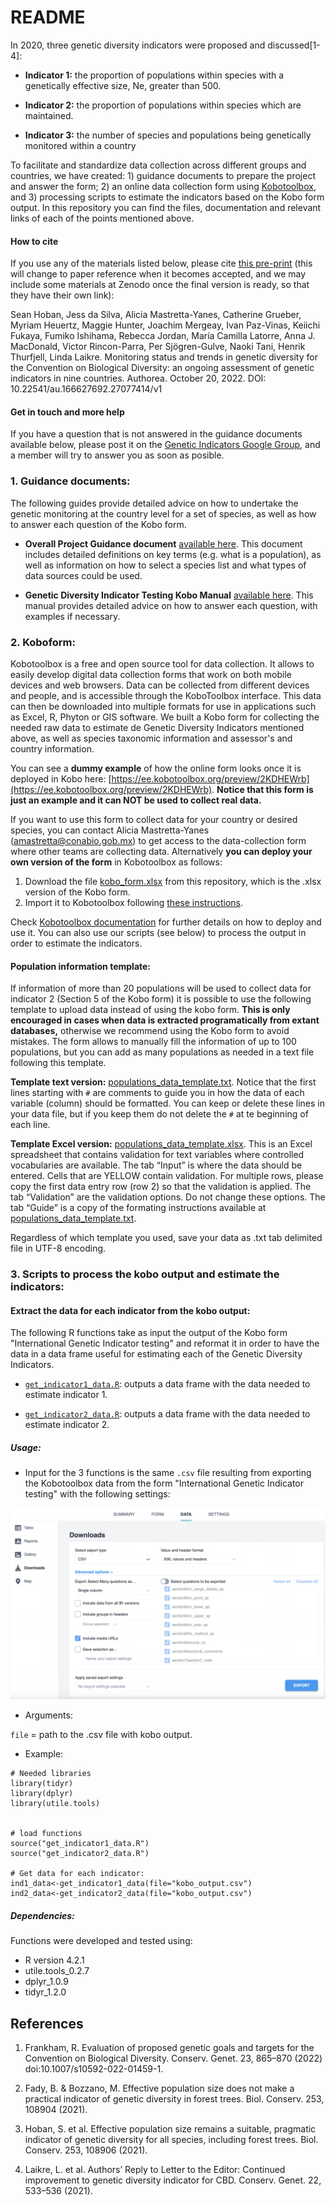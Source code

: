 # README

In 2020, three genetic diversity indicators were proposed and discussed[1-4]:

* **Indicator 1:** the proportion of populations within species with a genetically effective size, Ne, greater than 500.

* **Indicator 2:** the proportion of populations within species which are maintained.

* **Indicator 3:** the number of species and populations being genetically monitored within a country


To facilitate and standardize data collection across different groups and countries, we have created: 1) guidance documents to prepare the project and answer the form; 2) an online data collection form using [Kobotoolbox](https://www.kobotoolbox.org/),  and 3) processing scripts to estimate the indicators based on the Kobo form output. In this repository you can find the files, documentation and relevant links of each of the points mentioned above.

#### How to cite

If you use any of the materials listed below, please cite [this pre-print](https://www.authorea.com/users/514063/articles/591073-monitoring-status-and-trends-in-genetic-diversity-for-the-convention-on-biological-diversity-an-ongoing-assessment-of-genetic-indicators-in-nine-countries) (this will change to paper reference when it becomes accepted, and we may include some materials at Zenodo once the final version is ready, so that they have their own link):

Sean Hoban, Jess da Silva, Alicia Mastretta-Yanes, Catherine Grueber, Myriam Heuertz, Maggie Hunter, Joachim Mergeay, Ivan Paz-Vinas, Keiichi Fukaya, Fumiko Ishihama, Rebecca Jordan, María Camilla Latorre, 
Anna J. MacDonald, Victor Rincon-Parra, Per Sjögren-Gulve, Naoki Tani, Henrik Thurfjell, Linda Laikre. Monitoring status and trends in genetic diversity for the Convention on Biological Diversity: an ongoing assessment of genetic indicators in nine countries. Authorea. October 20, 2022. DOI: 10.22541/au.166627692.27077414/v1


#### Get in touch and more help

If you have a question that is not answered in the guidance documents available below, please post it on the [Genetic Indicators Google Group](https://groups.google.com/g/genetic-indicators-project), and a member will try to answer you as soon as posible.


### 1. Guidance documents:

The following guides provide detailed advice on how to undertake  the genetic monitoring at the country level for a set of species, as well as how to answer each question of the Kobo form.

* **Overall Project Guidance document**  [available here](https://docs.google.com/document/d/1BAFHnqEA1poTh0XFUx7AKTp31Y-zQW0hSesz00OIO1U/edit?usp=sharing). This document includes detailed definitions on key terms (e.g. what is a population), as well as information on how to select a species list and what types of data sources could be used.

* **Genetic Diversity Indicator Testing Kobo Manual**
 [available here](https://docs.google.com/document/d/12eJ7_aW3s1EgAC3zdFUW46XU1huumUaLONsINJcGCLA/edit?usp=sharing
). This manual provides detailed advice on how to answer each question, with examples if necessary. 


### 2. Koboform: 

Kobotoolbox is a free and open source tool for data collection. It allows to easily develop digital data collection forms that work on both mobile devices and web browsers. Data can be collected from different devices and people, and is accessible through the KoboToolbox interface. This data can then be downloaded into multiple formats for use in applications such as Excel, R, Phyton or GIS software. We built a Kobo form for collecting the needed raw data to estimate de Genetic Diversity Indicators mentioned above, as well as species taxonomic information and assessor's and country information. 

You can see a **dummy example** of how the online form looks once it is deployed in Kobo here: [https://ee.kobotoolbox.org/preview/2KDHEWrb](https://ee.kobotoolbox.org/preview/2KDHEWrb). **Notice that this form is just an example and it can NOT be used to collect real data.** 

If you want to use this form to collect data for your country or desired species, you can contact Alicia Mastretta-Yanes (amastretta@conabio.gob.mx) to get access to the data-collection form where other teams are collecting data. Alternatively **you can deploy your own version of the form** in Kobotoolbox as follows:

1. Download the file [kobo_form.xlsx](https://github.com/AliciaMstt/GeneticIndicators/raw/main/kobo_form.xlsx) from this repository, which is the .xlsx version of the Kobo form.
2. Import it to Kobotoolbox following [these instructions](https://support.kobotoolbox.org/new_form.html).

Check [Kobotoolbox documentation](https://support.kobotoolbox.org/welcome.html) for further details on how to deploy and use it. You can also use our scripts (see below) to process the output in order to estimate the indicators.



#### Population information template:

If information of more than 20 populations will be used to collect data for indicator 2 (Section 5 of the Kobo form) it is possible to use the following template to upload data instead of using the kobo form. **This is only encouraged in cases when data is extracted programatically from extant databases,** otherwise we recommend using the Kobo form to avoid mistakes. The form allows to manually fill the information of up to 100 populations, but you can add as many populations as needed in a text file following this template.

**Template text version:** [populations\_data_template.txt](populations_data_template.txt). Notice that the first lines starting with `#` are comments to guide you in how the data of each variable (column) should be formatted. You can keep or delete these lines in your data file, but if you keep them do not delete the `#` at te beginning of each line.

**Template Excel version:** [populations\_data_template.xlsx](populations_data_template.xlsx). This is an Excel spreadsheet that contains validation for text variables where controlled vocabularies are available. The tab “Input” is where the data should be entered. Cells that are YELLOW contain validation. For multiple rows, please copy the first data entry row (row 2) so that the validation is applied. The tab “Validation” are the validation options. Do not change these options. The tab “Guide” is a copy of the formating instructions available at [populations\_data_template.txt](populations_data_template.txt).

Regardless of which template you used, save your data as .txt tab delimited file in UTF-8 encoding.


### 3. Scripts to process the kobo output and estimate the indicators:

#### Extract the data for each indicator from the kobo output:

The following R functions take as input the output of the Kobo form "International Genetic Indicator testing" and reformat it in order to have the data in a data frame useful for estimating each of the Genetic Diversity Indicators.
 
* [`get_indicator1_data.R`](get_indicator1_data.R): outputs a data frame with the data needed to estimate indicator 1. 

* [`get_indicator2_data.R`](get_indicator2_data.R): outputs a data frame with the data needed to estimate indicator 2. 


##### Usage:

* Input for the 3 functions is the same `.csv` file resulting from exporting the Kobotoolbox data from the form "International Genetic Indicator testing" with the following settings:

![export_instructions.png](export_instructions.png)

* Arguments:

`file` = path to the .csv file with kobo output. 

* Example:

```
# Needed libraries
library(tidyr)
library(dplyr)
library(utile.tools)


# load functions
source("get_indicator1_data.R")
source("get_indicator2_data.R")

# Get data for each indicator:
ind1_data<-get_indicator1_data(file="kobo_output.csv")
ind2_data<-get_indicator2_data(file="kobo_output.csv")

```

##### Dependencies:

Functions were developed and tested using:

* R version 4.2.1 
* utile.tools_0.2.7 
* dplyr_1.0.9 
* tidyr_1.2.0   


## References

1. Frankham, R. Evaluation of proposed genetic goals and targets for the Convention on Biological Diversity. Conserv. Genet. 23, 865–870 (2022) doi:10.1007/s10592-022-01459-1.

2. Fady, B. & Bozzano, M. Effective population size does not make a practical indicator of genetic diversity in forest trees. Biol. Conserv. 253, 108904 (2021).

3. Hoban, S. et al. Effective population size remains a suitable, pragmatic indicator of genetic diversity for all species, including forest trees. Biol. Conserv. 253, 108906 (2021).

4. Laikre, L. et al. Authors’ Reply to Letter to the Editor: Continued improvement to genetic diversity indicator for CBD. Conserv. Genet. 22, 533–536 (2021).
